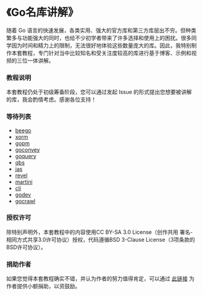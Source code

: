 《Go名库讲解》
===========================

随着 Go 语言的快速发展，各类实用、强大的官方库和第三方库层出不穷。但种类繁多与功能强大的同时，也给不少初学者带来了许多选择和使用上的困扰。很多同学因为时间和精力上的限制，无法很好地体验这些数量庞大的库。因此，我特别制作本套教程，专门针对当中比较知名和受关注度较高的库进行基于博客、示例和视频的三位一体讲解。

### 教程说明

本套教程仍处于初级筹备阶段，您可以通过发起 Issue 的形式提出您想要被讲解的库，我会酌情考虑。感谢各位支持！

### 等待列表

- [beego](https://github.com/astaxie/beego)
- [xorm](https://github.com/lunny/xorm)
- [gopm](https://github.com/gpmgo/gopm)
- [goconvey](https://github.com/smartystreets/goconvey)
- [goquery](https://github.com/PuerkitoBio/goquery)
- [qbs](https://github.com/coocood/qbs)
- [jas](https://github.com/coocood/jas)
- [revel](https://github.com/robfig/revel)
- [martini](https://github.com/codegangsta/martini)
- [cli](https://github.com/codegangsta/cli)
- [godev](https://github.com/sirnewton01/godev)
- [gocrawl](https://github.com/PuerkitoBio/gocrawl)

### 授权许可

除特别声明外，本套教程中的内容使用CC BY-SA 3.0 License（创作共用 署名-相同方式共享3.0许可协议）授权，代码遵循BSD 3-Clause License（3项条款的BSD许可协议）。

### 捐助作者

如果您觉得本套教程确实不错，并认为作者的努力值得肯定，可以通过 [此链接](https://me.alipay.com/obahua) 为作者提供小额捐助，以资鼓励。

